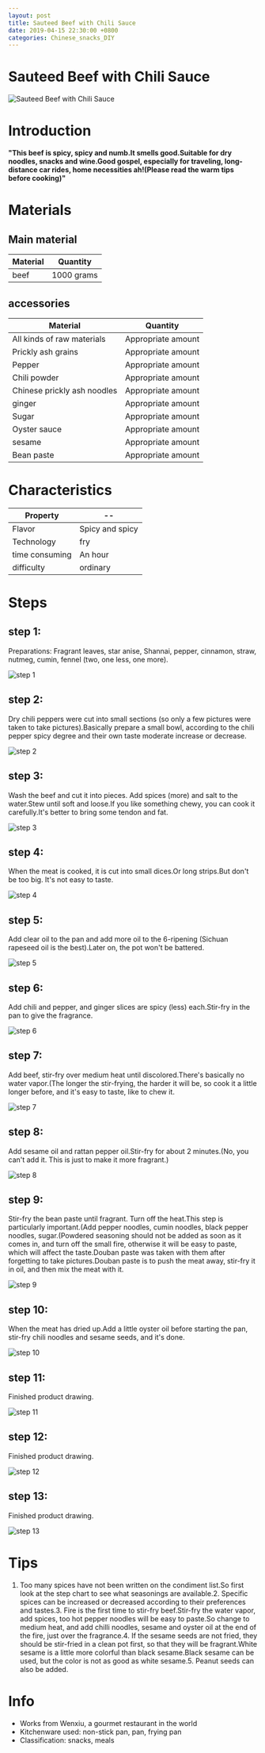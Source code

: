 ```yaml
---
layout: post
title: Sauteed Beef with Chili Sauce
date: 2019-04-15 22:30:00 +0800
categories: Chinese_snacks_DIY
---
```


# Sauteed Beef with Chili Sauce

![Sauteed Beef with Chili Sauce]({{site.baseurl}}/img/428188/428188.jpg)

# Introduction

**"This beef is spicy, spicy and numb.It smells good.Suitable for dry noodles, snacks and wine.Good gospel, especially for traveling, long-distance car rides, home necessities ah!(Please read the warm tips before cooking)"**

# Materials


## Main material

Material|Quantity
--|--
beef|1000 grams

## accessories

Material|Quantity
--|--
All kinds of raw materials|Appropriate amount
Prickly ash grains|Appropriate amount
Pepper|Appropriate amount
Chili powder|Appropriate amount
Chinese prickly ash noodles|Appropriate amount
ginger|Appropriate amount
Sugar|Appropriate amount
Oyster sauce|Appropriate amount
sesame|Appropriate amount
Bean paste|Appropriate amount

# Characteristics

Property|--
--|--
Flavor|Spicy and spicy
Technology|fry
time consuming|An hour
difficulty|ordinary

# Steps

## step 1:

Preparations: Fragrant leaves, star anise, Shannai, pepper, cinnamon, straw, nutmeg, cumin, fennel (two, one less, one more).

![step 1]({{site.baseurl}}/img/428188/1.jpg)

## step 2:

Dry chili peppers were cut into small sections (so only a few pictures were taken to take pictures).Basically prepare a small bowl, according to the chili pepper spicy degree and their own taste moderate increase or decrease.

![step 2]({{site.baseurl}}/img/428188/2.jpg)

## step 3:

Wash the beef and cut it into pieces. Add spices (more) and salt to the water.Stew until soft and loose.If you like something chewy, you can cook it carefully.It's better to bring some tendon and fat.

![step 3]({{site.baseurl}}/img/428188/3.jpg)

## step 4:

When the meat is cooked, it is cut into small dices.Or long strips.But don't be too big. It's not easy to taste.

![step 4]({{site.baseurl}}/img/428188/4.jpg)

## step 5:

Add clear oil to the pan and add more oil to the 6-ripening (Sichuan rapeseed oil is the best).Later on, the pot won't be battered.

![step 5]({{site.baseurl}}/img/428188/5.jpg)

## step 6:

Add chili and pepper, and ginger slices are spicy (less) each.Stir-fry in the pan to give the fragrance.

![step 6]({{site.baseurl}}/img/428188/6.jpg)

## step 7:

Add beef, stir-fry over medium heat until discolored.There's basically no water vapor.(The longer the stir-frying, the harder it will be, so cook it a little longer before, and it's easy to taste, like to chew it.

![step 7]({{site.baseurl}}/img/428188/7.jpg)

## step 8:

Add sesame oil and rattan pepper oil.Stir-fry for about 2 minutes.(No, you can't add it. This is just to make it more fragrant.)

![step 8]({{site.baseurl}}/img/428188/8.jpg)

## step 9:

Stir-fry the bean paste until fragrant. Turn off the heat.This step is particularly important.(Add pepper noodles, cumin noodles, black pepper noodles, sugar.(Powdered seasoning should not be added as soon as it comes in, and turn off the small fire, otherwise it will be easy to paste, which will affect the taste.Douban paste was taken with them after forgetting to take pictures.Douban paste is to push the meat away, stir-fry it in oil, and then mix the meat with it.

![step 9]({{site.baseurl}}/img/428188/9.jpg)

## step 10:

When the meat has dried up.Add a little oyster oil before starting the pan, stir-fry chili noodles and sesame seeds, and it's done.

![step 10]({{site.baseurl}}/img/428188/10.jpg)

## step 11:

Finished product drawing.

![step 11]({{site.baseurl}}/img/428188/11.jpg)

## step 12:

Finished product drawing.

![step 12]({{site.baseurl}}/img/428188/12.jpg)

## step 13:

Finished product drawing.

![step 13]({{site.baseurl}}/img/428188/13.jpg)

# Tips

1. Too many spices have not been written on the condiment list.So first look at the step chart to see what seasonings are available.2. Specific spices can be increased or decreased according to their preferences and tastes.3. Fire is the first time to stir-fry beef.Stir-fry the water vapor, add spices, too hot pepper noodles will be easy to paste.So change to medium heat, and add chilli noodles, sesame and oyster oil at the end of the fire, just over the fragrance.4. If the sesame seeds are not fried, they should be stir-fried in a clean pot first, so that they will be fragrant.White sesame is a little more colorful than black sesame.Black sesame can be used, but the color is not as good as white sesame.5. Peanut seeds can also be added.

# Info

- Works from Wenxiu, a gourmet restaurant in the world
- Kitchenware used: non-stick pan, pan, frying pan
- Classification: snacks, meals